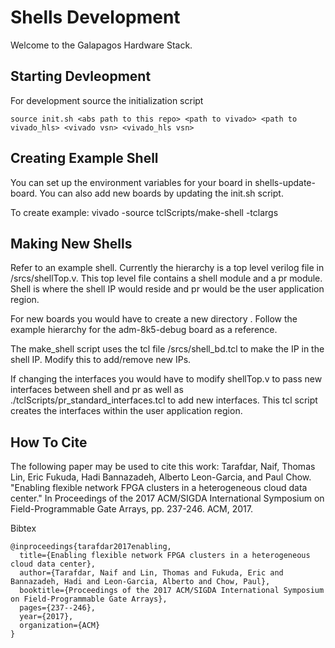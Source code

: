 # Shells Development 

Welcome to the Galapagos Hardware Stack. 



## Starting Devleopment

For development source the initialization script

`source init.sh <abs path to this repo> <path to vivado> <path to vivado_hls> <vivado vsn> <vivado_hls vsn>`


## Creating Example Shell

You can set up the environment variables for your board in shells-update-board. You can also add new boards by updating the init.sh script.

To create example:
vivado -source tclScripts/make-shell -tclargs <project name>


## Making New Shells



Refer to an example shell. Currently the hierarchy is a top level verilog file in <board name>/srcs/shellTop.v.
This top level file contains a shell module and a pr module. Shell is where the shell IP would reside and pr would be the user application region.


For new boards you would have to create a new directory <board name>. Follow the example hierarchy for the adm-8k5-debug board as a reference.

The make_shell script uses the tcl file <board name>/srcs/shell_bd.tcl to make the IP in the shell IP.
Modify this to add/remove new IPs. 

If changing the interfaces you would have to modify shellTop.v to pass new interfaces between shell and pr as well as ./tclScripts/pr_standard_interfaces.tcl to add new interfaces. This tcl script creates the interfaces within the user application region.



## How To Cite

The following paper may be used to cite this work:
Tarafdar, Naif, Thomas Lin, Eric Fukuda, Hadi Bannazadeh, Alberto Leon-Garcia, and Paul Chow. "Enabling flexible network FPGA clusters in a heterogeneous cloud data center." In Proceedings of the 2017 ACM/SIGDA International Symposium on Field-Programmable Gate Arrays, pp. 237-246. ACM, 2017.

Bibtex
```
@inproceedings{tarafdar2017enabling,
  title={Enabling flexible network FPGA clusters in a heterogeneous cloud data center},
  author={Tarafdar, Naif and Lin, Thomas and Fukuda, Eric and Bannazadeh, Hadi and Leon-Garcia, Alberto and Chow, Paul},
  booktitle={Proceedings of the 2017 ACM/SIGDA International Symposium on Field-Programmable Gate Arrays},
  pages={237--246},
  year={2017},
  organization={ACM}
}
```
